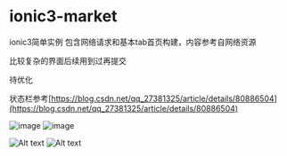 # ionic3-market
ionic3简单实例
包含网络请求和基本tab首页构建，内容参考自网络资源

比较复杂的界面后续用到过再提交

待优化

状态栏参考[https://blog.csdn.net/qq_27381325/article/details/80886504](https://blog.csdn.net/qq_27381325/article/details/80886504)

![image](https://github.com/safe-ending/ionic3-market/tree/master/src/assets/1.jpg)
![image](https://github.com/safe-ending/ionic3-market/tree/master/src/assets/2.jpg)

![Alt text](https://github.com/safe-ending/ionic3-market/tree/master/src/assets/1.jpg)
![Alt text](https://github.com/safe-ending/ionic3-market/tree/master/src/assets/2.jpg)
